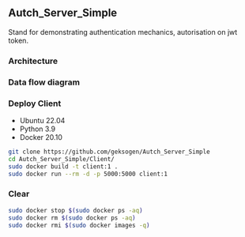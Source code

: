 ## Autch_Server_Simple
Stand for demonstrating authentication mechanics, autorisation on jwt token.
### Architecture

### Data flow diagram

### Deploy Client
* Ubuntu 22.04
* Python 3.9
* Docker 20.10
```BASH
git clone https://github.com/geksogen/Autch_Server_Simple
cd Autch_Server_Simple/Client/
sudo docker build -t client:1 .
sudo docker run --rm -d -p 5000:5000 client:1
```

### Clear
```BASH
sudo docker stop $(sudo docker ps -aq)
sudo docker rm $(sudo docker ps -aq)
sudo docker rmi $(sudo docker images -q)
```